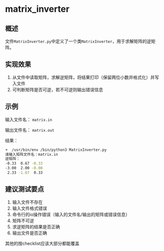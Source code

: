# matrix_inverter

## 概述

文件`MatrixInverter.py`中定义了一个类`MatrixInverter`，用于求解矩阵的逆矩阵。

## 实现效果

1. 从文件中读取矩阵，求解逆矩阵，将结果打印（保留两位小数并格式化）并写入文件
2. 可判断矩阵是否可逆，若不可逆则输出错误信息

## 示例

输入文件名： `matrix.in`

输出文件名： `matrix.out`

结果：
    
```bash
➜  /usr/bin/env /bin/python3 MatrixInverter.py 
请输入矩阵文件名：matrix.in
逆矩阵：
-0.33  0.67 -0.33
-3.00  2.00 -0.00
 2.33 -1.67  0.33
```

## 建议测试要点

1. 输入文件不存在
2. 输入文件格式错误
3. 命令行的io操作错误（输入的文件名/输出的矩阵或错误信息）
4. 矩阵不可逆
5. 求逆矩阵的结果是否正确
6. 输出文件是否正确

其他的按checklist应该大部分都能覆盖
